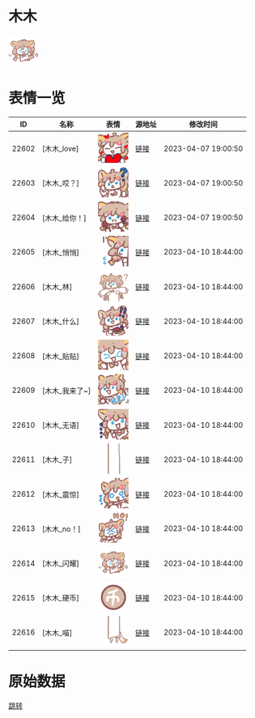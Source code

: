 # 木木

<img src="./cover.png" height="60" alt="cover" />

# 表情一览

|ID|名称|表情|源地址|修改时间|
|----|----|----|----|----|
|22602|[木木_love]|<img src="./pic/022602_%5B木木_love%5D.png" height="60" alt="love"/>|[链接](https://i0.hdslb.com/bfs/garb/492bb7eb3d30376f469dd0ff0cbd169d2e5d025e.png)|2023-04-07 19:00:50|
|22603|[木木_哎？]|<img src="./pic/022603_%5B木木_哎？%5D.png" height="60" alt="哎？"/>|[链接](https://i0.hdslb.com/bfs/garb/3fa97c8fd8aee9f498772d98ed1a083cc2089840.png)|2023-04-07 19:00:50|
|22604|[木木_给你！]|<img src="./pic/022604_%5B木木_给你！%5D.png" height="60" alt="给你！"/>|[链接](https://i0.hdslb.com/bfs/garb/404cb65bd5ebfeea8196094ac4779e636b7f756a.png)|2023-04-07 19:00:50|
|22605|[木木_悄悄]|<img src="./pic/022605_%5B木木_悄悄%5D.png" height="60" alt="悄悄"/>|[链接](https://i0.hdslb.com/bfs/garb/c57939720b1ca300838651c6aab02e9115961354.png)|2023-04-10 18:44:00|
|22606|[木木_林]|<img src="./pic/022606_%5B木木_林%5D.png" height="60" alt="林"/>|[链接](https://i0.hdslb.com/bfs/garb/324250895c2c30a0d19b8253d0264925e703e8cb.png)|2023-04-10 18:44:00|
|22607|[木木_什么]|<img src="./pic/022607_%5B木木_什么%5D.png" height="60" alt="什么"/>|[链接](https://i0.hdslb.com/bfs/garb/500b7708d0475b8499b3f46e95e4d8205297844d.png)|2023-04-10 18:44:00|
|22608|[木木_贴贴]|<img src="./pic/022608_%5B木木_贴贴%5D.png" height="60" alt="贴贴"/>|[链接](https://i0.hdslb.com/bfs/garb/61025689034295d0b317772bfb149afe6b856ad0.png)|2023-04-10 18:44:00|
|22609|[木木_我来了~]|<img src="./pic/022609_%5B木木_我来了~%5D.png" height="60" alt="我来了~"/>|[链接](https://i0.hdslb.com/bfs/garb/b0a6720a490c920771505c2bae14c73b99502907.png)|2023-04-10 18:44:00|
|22610|[木木_无语]|<img src="./pic/022610_%5B木木_无语%5D.png" height="60" alt="无语"/>|[链接](https://i0.hdslb.com/bfs/garb/51853645aa07ffdb8854380a75143211aef7bda5.png)|2023-04-10 18:44:00|
|22611|[木木_子]|<img src="./pic/022611_%5B木木_子%5D.png" height="60" alt="子"/>|[链接](https://i0.hdslb.com/bfs/garb/20c3e08f36535f183ac72d846a2084a72badca69.png)|2023-04-10 18:44:00|
|22612|[木木_震惊]|<img src="./pic/022612_%5B木木_震惊%5D.png" height="60" alt="震惊"/>|[链接](https://i0.hdslb.com/bfs/garb/6fbd3e9ff6196b7c0015202317bb19f9fb23af02.png)|2023-04-10 18:44:00|
|22613|[木木_no！]|<img src="./pic/022613_%5B木木_no！%5D.png" height="60" alt="no！"/>|[链接](https://i0.hdslb.com/bfs/garb/0fd6c5203093718fbf1e59f311029081fc90b7ac.png)|2023-04-10 18:44:00|
|22614|[木木_闪耀]|<img src="./pic/022614_%5B木木_闪耀%5D.png" height="60" alt="闪耀"/>|[链接](https://i0.hdslb.com/bfs/garb/53b663d76966edc3ede38c5f7223aa361765da93.png)|2023-04-10 18:44:00|
|22615|[木木_硬币]|<img src="./pic/022615_%5B木木_硬币%5D.png" height="60" alt="硬币"/>|[链接](https://i0.hdslb.com/bfs/garb/5224bd5b0c56f6470a613211c613b464e40e3ac7.png)|2023-04-10 18:44:00|
|22616|[木木_喵]|<img src="./pic/022616_%5B木木_喵%5D.png" height="60" alt="喵"/>|[链接](https://i0.hdslb.com/bfs/garb/d0da1a834c151ea7eea5777125bc6e9e846ad12d.png)|2023-04-10 18:44:00|

# 原始数据

[跳转](./raw.json)

